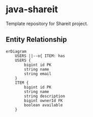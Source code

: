 # java-shareit
Template repository for Shareit project.

## Entity Relationship

```mermaid
erDiagram
    USERS ||--o{ ITEM: has
    USERS {
        bigint id PK
        string name
        string email
    }
    ITEM {
        bigint id PK
        string name
        string description
        bigint ownerId FK
        boolean available
    }
```